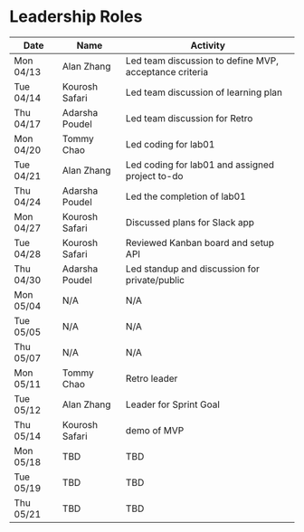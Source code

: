 # Leadership Roles

| Date      | Name           | Activity                                               |
| --------- | -------------- | ------------------------------------------------------ |
| Mon 04/13 | Alan Zhang     | Led team discussion to define MVP, acceptance criteria |
| Tue 04/14 | Kourosh Safari | Led team discussion of learning plan                   |
| Thu 04/17 | Adarsha Poudel | Led team discussion for Retro                          |
| Mon 04/20 | Tommy Chao     | Led coding for lab01                                   |
| Tue 04/21 | Alan Zhang     | Led coding for lab01 and assigned project to-do        |
| Thu 04/24 | Adarsha Poudel | Led the completion of lab01                            |
| Mon 04/27 | Kourosh Safari | Discussed plans for Slack app                          |
| Tue 04/28 | Kourosh Safari | Reviewed Kanban board and setup API                    |
| Thu 04/30 | Adarsha Poudel | Led standup and discussion for private/public          |
| Mon 05/04 | N/A            | N/A                                                    |
| Tue 05/05 | N/A            | N/A                                                    |
| Thu 05/07 | N/A            | N/A                                                    |
| Mon 05/11 | Tommy Chao     | Retro leader                                           |
| Tue 05/12 | Alan Zhang     | Leader for Sprint Goal                                 |
| Thu 05/14 | Kourosh Safari | demo of MVP                                            |
| Mon 05/18 | TBD            | TBD                                                    |
| Tue 05/19 | TBD            | TBD                                                    |
| Thu 05/21 | TBD            | TBD                                                    |
